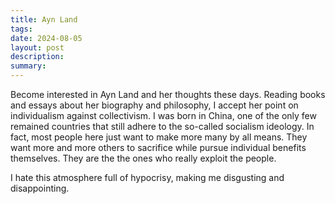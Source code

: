 ```yaml
---
title: Ayn Land
tags: 
date: 2024-08-05
layout: post
description: 
summary:
---
```


Become interested in Ayn Land and her thoughts these days. Reading books and essays about her biography and philosophy, I accept her point on individualism against collectivism. I was born in China, one of the only few remained countries that still adhere to the so-called socialism ideology. In fact, most people here just want to make more many by all means. They want more and more others to sacrifice while pursue individual benefits themselves. They are the the ones who really exploit the people. 

I hate this atmosphere full of hypocrisy, making me disgusting and disappointing. 